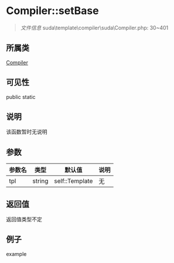 # Compiler::setBase

> *文件信息* suda\template\compiler\suda\Compiler.php: 30~401
## 所属类 

[Compiler](../Compiler.md)

## 可见性

  public  static
## 说明

该函数暂时无说明

## 参数

| 参数名 | 类型 | 默认值 | 说明 |
|--------|-----|-------|-------|
| tpl |  string | self::Template | 无 |

## 返回值
返回值类型不定

## 例子

example